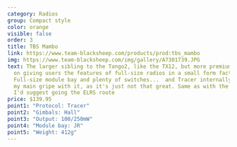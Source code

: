 ```yaml
---
category: Radios
group: Compact style
color: orange
visible: false
order: 3
title: TBS Mambo
link: https://www.team-blacksheep.com/products/prod:tbs_mambo
img: https://www.team-blacksheep.com/img/gallery/A7301739.JPG
text: The larger sibling to the Tango2, like the TX12, but more premium. Focused
  on giving users the features of full-size radios in a small form factor.
  Full-size module bay and plenty of switches...  and Tracer internally. That's
  my main gripe with it, as it's just not that great. Same as with the Tango,
  I'd suggest going the ELRS route
price: $139.95
point1: "Protocol: Tracer"
point2: "Gimbals: Hall"
point3: "Output: 100/250mW"
point4: "Module bay: JR"
point5: "Weight: 412g"
---
```

